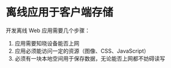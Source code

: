 # 离线应用于客户端存储

开发离线 Web 应用需要几个步骤：

1. 应用需要知晓设备能否上网
2. 应用必须能访问一定的资源（图像、CSS、JavaScript）
3. 必须有一块本地空间用于保存数据，无论能否上网都不妨碍读写
